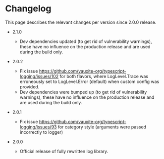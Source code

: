 # Changelog

This page describes the relevant changes per version since 2.0.0 release.

* 2.1.0
    * Dev dependencies updated (to get rid of vulnerability warnings), these have no influence on the production
      release and are used during the build only.

* 2.0.2
    * Fix issue https://github.com/vauxite-org/typescript-logging/issues/102 for both flavors, where LogLevel.Trace was
      erroneously set to LogLevel.Error (default) when custom config was provided.
    * Dev dependencies were bumped up (to get rid of vulnerability warnings), these have no influence on the production
      release and are used during the build only.

* 2.0.1
    * Fix issue https://github.com/vauxite-org/typescript-logging/issues/93 for category style (arguments were passed
      incorrectly to logger)

* 2.0.0
    * Official release of fully rewritten log library.
